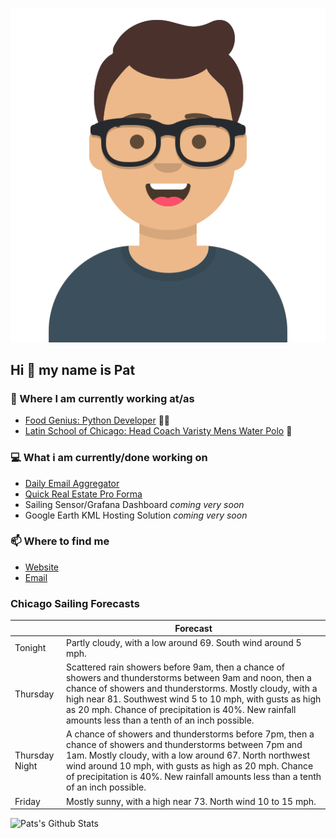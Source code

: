 [![Social banner for p-j-falconer](https://raw.githubusercontent.com/P-J-FALCONER/P-J-FALCONER/master/assets/avataaars.svg)](https://patfalconer.com/)
## Hi :wave: my name is Pat

### 💼 Where I am currently working at/as
- [Food Genius: Python Developer](https://getfoodgenius.com/) 🍔🐍
- [Latin School of Chicago: Head Coach Varisty Mens Water Polo](https://www.latinschool.org/) 🤽


### 💻 What i am currently/done working on
 - [Daily Email Aggregator](https://github.com/P-J-FALCONER/dott_daily_mail)
 - [Quick Real Estate Pro Forma](https://github.com/P-J-FALCONER/henry)
 - Sailing Sensor/Grafana Dashboard *coming very soon*
 - Google Earth KML Hosting Solution *coming very soon*

### 📫 Where to find me
 - [Website](https://patfalconer.com/)
 - [Email](mailto:patrick.j.falconer@gmail.com)


### Chicago Sailing Forecasts
|   | Forecast  |
|---|---|
| Tonight | Partly cloudy, with a low around 69. South wind around 5 mph. |
| Thursday | Scattered rain showers before 9am, then a chance of showers and thunderstorms between 9am and noon, then a chance of showers and thunderstorms. Mostly cloudy, with a high near 81. Southwest wind 5 to 10 mph, with gusts as high as 20 mph. Chance of precipitation is 40%. New rainfall amounts less than a tenth of an inch possible. |
| Thursday Night | A chance of showers and thunderstorms before 7pm, then a chance of showers and thunderstorms between 7pm and 1am. Mostly cloudy, with a low around 67. North northwest wind around 10 mph, with gusts as high as 20 mph. Chance of precipitation is 40%. New rainfall amounts less than a tenth of an inch possible. |
| Friday | Mostly sunny, with a high near 73. North wind 10 to 15 mph. |

![Pats's Github Stats](https://github-readme-stats.vercel.app/api?username=p-j-falconer&show_icons=true&theme=radical)
